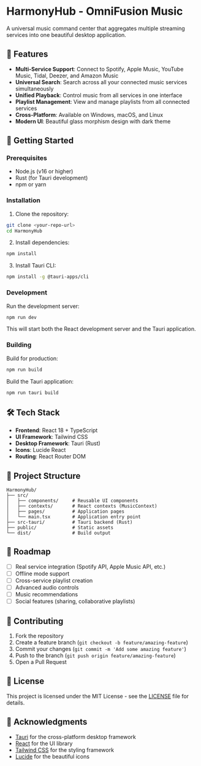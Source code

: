 # HarmonyHub - OmniFusion Music

A universal music command center that aggregates multiple streaming services into one beautiful desktop application.

## 🎵 Features

- **Multi-Service Support**: Connect to Spotify, Apple Music, YouTube Music, Tidal, Deezer, and Amazon Music
- **Universal Search**: Search across all your connected music services simultaneously
- **Unified Playback**: Control music from all services in one interface
- **Playlist Management**: View and manage playlists from all connected services
- **Cross-Platform**: Available on Windows, macOS, and Linux
- **Modern UI**: Beautiful glass morphism design with dark theme

## 🚀 Getting Started

### Prerequisites

- Node.js (v16 or higher)
- Rust (for Tauri development)
- npm or yarn

### Installation

1. Clone the repository:
```bash
git clone <your-repo-url>
cd HarmonyHub
```

2. Install dependencies:
```bash
npm install
```

3. Install Tauri CLI:
```bash
npm install -g @tauri-apps/cli
```

### Development

Run the development server:
```bash
npm run dev
```

This will start both the React development server and the Tauri application.

### Building

Build for production:
```bash
npm run build
```

Build the Tauri application:
```bash
npm run tauri build
```

## 🛠️ Tech Stack

- **Frontend**: React 18 + TypeScript
- **UI Framework**: Tailwind CSS
- **Desktop Framework**: Tauri (Rust)
- **Icons**: Lucide React
- **Routing**: React Router DOM

## 📁 Project Structure

```
HarmonyHub/
├── src/
│   ├── components/     # Reusable UI components
│   ├── contexts/       # React contexts (MusicContext)
│   ├── pages/          # Application pages
│   └── main.tsx        # Application entry point
├── src-tauri/          # Tauri backend (Rust)
├── public/             # Static assets
└── dist/               # Build output
```

## 🎯 Roadmap

- [ ] Real service integration (Spotify API, Apple Music API, etc.)
- [ ] Offline mode support
- [ ] Cross-service playlist creation
- [ ] Advanced audio controls
- [ ] Music recommendations
- [ ] Social features (sharing, collaborative playlists)

## 🤝 Contributing

1. Fork the repository
2. Create a feature branch (`git checkout -b feature/amazing-feature`)
3. Commit your changes (`git commit -m 'Add some amazing feature'`)
4. Push to the branch (`git push origin feature/amazing-feature`)
5. Open a Pull Request

## 📄 License

This project is licensed under the MIT License - see the [LICENSE](LICENSE) file for details.

## 🙏 Acknowledgments

- [Tauri](https://tauri.app/) for the cross-platform desktop framework
- [React](https://reactjs.org/) for the UI library
- [Tailwind CSS](https://tailwindcss.com/) for the styling framework
- [Lucide](https://lucide.dev/) for the beautiful icons 